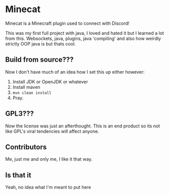 # Minecat

Minecat is a Minecraft plugin used to connect with Discord!

This was my first full project with java, I loved and hated it but I learned a lot from this. Websockets, java, plugins, java 'compiling' and also how weirdly strictly OOP java is but thats cool.

## Build from source???

Now I don't have much of an idea how I set this up either however:

1. Install JDK or OpenJDK or whatever
2. Install maven
3. `mvn clean install`
4. Pray.

## GPL3???

Now the license was just an afterthought. This is an end product so its not like GPL's viral tendencies will affect anyone.

## Contributors

Me, just me and only me, I like it that way.

## Is that it

Yeah, no idea what I'm meant to put here
